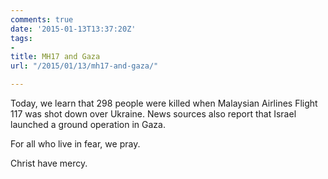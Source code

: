 ```yaml
---
comments: true
date: '2015-01-13T13:37:20Z'
tags:
- 
title: MH17 and Gaza
url: "/2015/01/13/mh17-and-gaza/"

---
```

Today, we learn that 298 people were killed when Malaysian Airlines Flight 117 was shot down over Ukraine. News sources also report that Israel launched a ground operation in Gaza.

For all who live in fear, we pray.

Christ have mercy.
